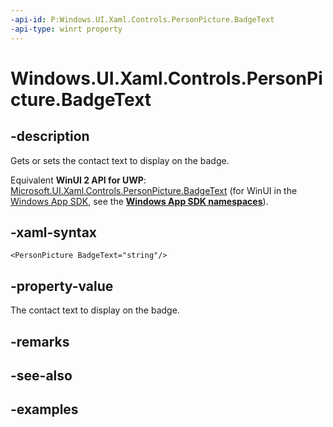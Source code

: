 ```yaml
---
-api-id: P:Windows.UI.Xaml.Controls.PersonPicture.BadgeText
-api-type: winrt property
---
```


<!-- Property syntax.
public string BadgeText { get;  set; }
-->

# Windows.UI.Xaml.Controls.PersonPicture.BadgeText

## -description

Gets or sets the contact text to display on the badge.

Equivalent **WinUI 2 API for UWP**: [Microsoft.UI.Xaml.Controls.PersonPicture.BadgeText](/windows/winui/api/microsoft.ui.xaml.controls.personpicture.badgetext) (for WinUI in the [Windows App SDK](/windows/apps/windows-app-sdk/), see the **[Windows App SDK namespaces](/windows/windows-app-sdk/api/winrt/)**).

## -xaml-syntax

```xaml
<PersonPicture BadgeText="string"/>
```

## -property-value

The contact text to display on the badge.

## -remarks

## -see-also

## -examples

